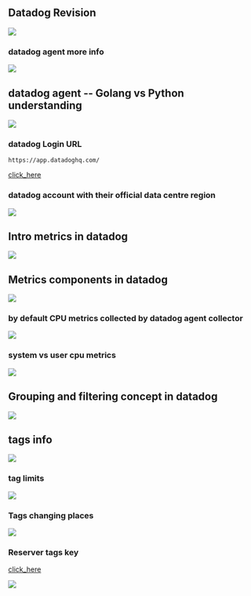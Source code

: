 ## Datadog Revision 

<img src="rev1.png">

### datadog agent more info 

<img src="rev2.png">

## datadog agent -- Golang vs Python understanding 

<img src="lang.png">

### datadog Login URL 


```
https://app.datadoghq.com/
```

[click_here](https://app.datadoghq.com/)

### datadog account with their official data centre region 

<img src="reg.png">

## Intro metrics in datadog 

<img src="met.png">

## Metrics components in datadog 

<img src="met1.png">

### by default CPU metrics collected by datadog agent collector 

<img src="cpu1.png">

### system vs user cpu metrics 

<img src="cpu2.png">

## Grouping and filtering concept in datadog 

<img src="ddf.png">

## tags info 

<img src="tag1.png">

### tag limits 

<img src="tag2.png">

### Tags changing places 

<img src="tag3.png">

### Reserver tags key

[click_here](https://docs.datadoghq.com/getting_started/tagging/)

<img src="tag4.png">

